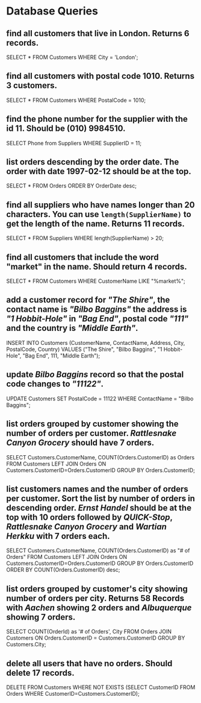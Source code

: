 # Database Queries

## find all customers that live in London. Returns 6 records.

SELECT * FROM Customers WHERE City = 'London';

## find all customers with postal code 1010. Returns 3 customers.

SELECT * FROM Customers WHERE PostalCode = 1010;

## find the phone number for the supplier with the id 11. Should be (010) 9984510.

SELECT Phone from Suppliers WHERE SupplierID = 11;

## list orders descending by the order date. The order with date 1997-02-12 should be at the top.

SELECT * FROM Orders ORDER BY OrderDate desc;

## find all suppliers who have names longer than 20 characters. You can use `length(SupplierName)` to get the length of the name. Returns 11 records.

SELECT * FROM Suppliers WHERE length(SupplierName) > 20;

## find all customers that include the word "market" in the name. Should return 4 records.

SELECT * FROM Customers WHERE CustomerName LIKE "%market%";

## add a customer record for _"The Shire"_, the contact name is _"Bilbo Baggins"_ the address is _"1 Hobbit-Hole"_ in _"Bag End"_, postal code _"111"_ and the country is _"Middle Earth"_.

INSERT INTO Customers (CustomerName, ContactName, Address, City, PostalCode, Country) VALUES ("The Shire", "Bilbo Baggins", "1 Hobbit-Hole", "Bag End", 111, "Middle Earth");

## update _Bilbo Baggins_ record so that the postal code changes to _"11122"_.

UPDATE Customers SET PostalCode = 11122 WHERE ContactName = "Bilbo Baggins";

## list orders grouped by customer showing the number of orders per customer. _Rattlesnake Canyon Grocery_ should have 7 orders.

SELECT Customers.CustomerName, COUNT(Orders.CustomerID) as Orders FROM Customers LEFT JOIN Orders ON Customers.CustomerID=Orders.CustomerID GROUP BY Orders.CustomerID;

## list customers names and the number of orders per customer. Sort the list by number of orders in descending order. _Ernst Handel_ should be at the top with 10 orders followed by _QUICK-Stop_, _Rattlesnake Canyon Grocery_ and _Wartian Herkku_ with 7 orders each.

SELECT Customers.CustomerName, COUNT(Orders.CustomerID) as "# of Orders" FROM Customers LEFT JOIN Orders ON Customers.CustomerID=Orders.CustomerID GROUP BY Orders.CustomerID ORDER BY COUNT(Orders.CustomerID) desc;

## list orders grouped by customer's city showing number of orders per city. Returns 58 Records with _Aachen_ showing 2 orders and _Albuquerque_ showing 7 orders.

SELECT COUNT(OrderId) as '# of Orders', City FROM Orders JOIN Customers ON Orders.CustomerID = Customers.CustomerID GROUP BY Customers.City;

## delete all users that have no orders. Should delete 17 records.

DELETE FROM Customers WHERE NOT EXISTS (SELECT CustomerID FROM Orders WHERE CustomerID=Customers.CustomerID);
